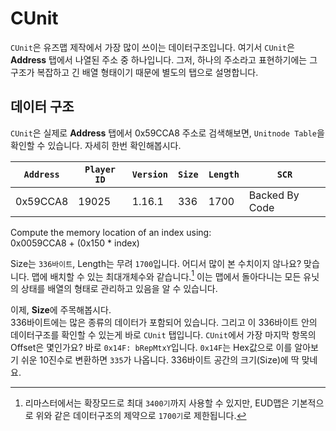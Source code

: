 # CUnit

`CUnit`은 유즈맵 제작에서 가장 많이 쓰이는 데이터구조입니다. 여기서 `CUnit`은 **Address** 탭에서 나열된 주소 중 하나입니다. 그저, 하나의 주소라고 표현하기에는 그 구조가 복잡하고 긴 배열 형태이기 때문에 별도의 탭으로 설명합니다.

## 데이터 구조

`CUnit`은 실제로 **Address** 탭에서 0x59CCA8 주소로 검색해보면, `Unitnode Table`을 확인할 수 있습니다. 자세히 한번 확인해봅시다.

| `Address` | `Player ID` | `Version` | `Size` | `Length` | `SCR` |
| ---------- | ----------- | --------- | ------ | -------- | ---- |
| 0x59CCA8 | 19025 | 1.16.1 | 336 | 1700 | Backed By Code |

Compute the memory location of an index using:  
0x0059CCA8 + (0x150 * index)  
  
Size는 `336바이트`, Length는 무려 `1700`입니다. 어디서 많이 본 수치이지 않나요? 맞습니다. 맵에 배치할 수 있는 최대개체수와 같습니다.[^1] 이는 맵에서 돌아다니는 모든 유닛의 상태를 배열의 형태로 관리하고 있음을 알 수 있습니다.  
  
이제, **Size**에 주목해봅시다.  
336바이트에는 많은 종류의 데이터가 포함되어 있습니다. 그리고 이 336바이트 안의 데이터구조를 확인할 수 있는게 바로 `CUnit` 탭입니다. `CUnit`에서 가장 마지막 항목의 Offset은 몇인가요? 바로 `0x14F: bRepMtxY`입니다. `0x14F`는 Hex값으로 이를 알아보기 쉬운 10진수로 변환하면 `335`가 나옵니다. 336바이트 공간의 크기(Size)에 딱 맞네요.

[^1]: 리마스터에서는 확장모드로 최대 `3400기`까지 사용할 수 있지만, EUD맵은 기본적으로 위와 같은 데이터구조의 제약으로 `1700기`로 제한됩니다.